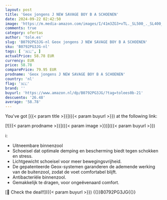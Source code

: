 ```yaml
---
layout: post
title: 'Geox jongens J NEW SAVAGE BOY B A SCHOENEN'
date: 2024-09-22 02:42:50
image: 'https://m.media-amazon.com/images/I/41m3ZG3+vTL._SL500_._SL400_.jpg'
comments: true
category: ofertas
author: 'tole.es'
slug: 'B0792PG3JG-nl Geox jongens J NEW SAVAGE BOY B A SCHOENEN'
sku: 'B0792PG3JG-nl'
tags: [ '🇳🇱', ]
actualPrice: 58.78 EUR
currency: EUR
price: 58.78
comparePrice: 79.95 EUR
prodname: 'Geox jongens J NEW SAVAGE BOY B A SCHOENEN'
country: 'nl'
flag: '🇳🇱'
brand: ''
buyurl: 'https://www.amazon.nl/dp/B0792PG3JG/?tag=tolees0b-21'
descuento: '26.48'
average: '58.78'
---
```


You've got [{{< param title >}}]({{< param buyurl >}}) at the following link:

[![{{< param prodname >}}]({{< param image >}})]({{< param buyurl >}})

ℹ️:

- Uitneembare binnenzool
- Schoeisel dat optimale demping en bescherming biedt tegen schokken en stress.
- Lichtgewicht schoeisel voor meer bewegingsvrijheid.
- De gepatenteerde Geox-systemen garanderen de ademende werking van de buitenzool, zodat de voet comfortabel blijft.
- Antibacteriële binnenzool.
- Gemakkelijk te dragen, voor ongeëvenaard comfort.

[🛒 Check the deal!!]({{< param buyurl >}})
{{<world>}}B0792PG3JG{{</world>}}
